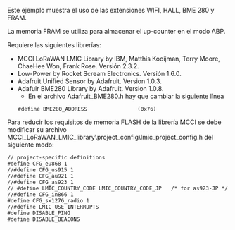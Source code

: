 Este ejemplo muestra el uso de las extensiones WIFI, HALL, BME 280 y FRAM.

La memoria FRAM se utiliza para almacenar el up-counter en el modo ABP.

Requiere las siguientes librerías:
* MCCI LoRaWAN LMIC Library by IBM, Matthis Kooijman, Terry Moore, ChaeHee Won, Frank Rose. Versión 2.3.2.
* Low-Power by Rocket Scream Electronics. Versión 1.6.0.
* Adafruit Unified Sensor by Adafruit. Version 1.0.3.
* Adafuir BME280 Library by Adafruit. Version 1.0.8.
   * En el archivo Adafruit_BME280.h hay que cambiar la siguiente línea
   ```
   #define BME280_ADDRESS                (0x76)
   ```
Para reducir los requisitos de memoria FLASH de la librería MCCI se debe modificar su archivo MCCI_LoRaWAN_LMIC_library\project_config\lmic_project_config.h del siguiente modo:
```
// project-specific definitions
#define CFG_eu868 1
//#define CFG_us915 1
//#define CFG_au921 1
//#define CFG_as923 1
// #define LMIC_COUNTRY_CODE LMIC_COUNTRY_CODE_JP	/* for as923-JP */
//#define CFG_in866 1
#define CFG_sx1276_radio 1
//#define LMIC_USE_INTERRUPTS
#define DISABLE_PING
#define DISABLE_BEACONS
```
